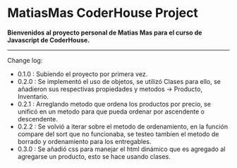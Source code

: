 # MatiasMas CoderHouse Project

**Bienvenidos al proyecto personal de Matias Mas para el curso de Javascript de CoderHouse.**

---

Change log:

-   0.1.0 : Subiendo el proyecto por primera vez.
-   0.2.0 : Se implementó el uso de objetos, se utilizó Clases para ello, se añadieron sus respectivas propiedades y metodos -> Producto, Inventario.
-   0.2.1 : Arreglando metodo que ordena los productos por precio, se unificó en un metodo para que pueda ordenar por ascendente o descendente.
-   0.2.2 : Se volvió a iterar sobre el metodo de ordenamiento, en la función compare del sort que no funcionaba, se testeo tambien el metodo de borrado y ordenamiento para los entregables.
-   0.3.0 : Se añadió css para manejar el html dinámico que es agregado al agregarse un producto, esto se hace usando clases.
